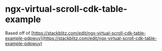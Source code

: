 # ngx-virtual-scroll-cdk-table-example

Based off of [https://stackblitz.com/edit/ngx-virtual-scroll-cdk-table-example-pdpwuv](https://stackblitz.com/edit/ngx-virtual-scroll-cdk-table-example-pdpwuv)
